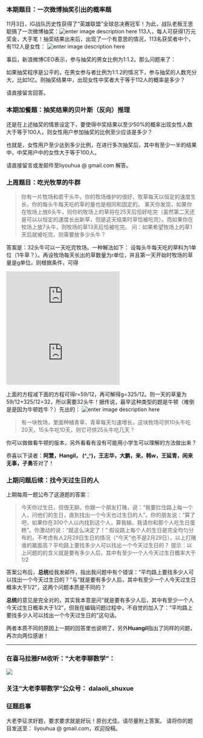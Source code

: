 ﻿---
title: # 每周一题：一次微博抽奖引出的概率题（附上周答案）
type: page
parent_id: '0'
published: true
status: publish
key: page.weibochoujiang
categories: 每周一题
tags: ["每周一题"]
author:
  login: webcraft2013
  email: webcraft@gmail.com
  display_name: webcraft2013
  first_name: ''
  last_name: ''

---
### 本期题目：一次微博抽奖引出的概率题
11月3日，IG战队历史性获得了“英雄联盟”全球总决赛冠军！为此，战队老板王思聪搞了一次微博抽奖：![enter image description here](http://5b0988e595225.cdn.sohucs.com/images/20181106/ea97e1d8b6bf46be9b58e1d4ba8b7379.jpeg)
113人，每人可获得1万元奖金，大手笔！抽奖结果出来后，出现了一个有意思的情况，113名获奖者中个，有112人是女性：
![enter image description here](https://pic4.zhimg.com/v2-691da0326fee48f2b3eb513eb76a61a3_b.jpg)

事后，新浪微博CEO表示，参与抽奖的男女比例为1:1.2。那么问题来了：

如果抽奖程序是公平的，在男女参与者比例为1:1.2的情况下，参与抽奖的人数充分大，比如1亿。则抽奖结果中，出现女性中奖者大于等于112人的概率是多少？

请直接留言回答。

### 本期加餐题：抽奖结果的贝叶斯（反向）推理

还是在上述抽奖的情景设定下，要使得中奖结果以至少50%的概率出现女性人数大于等于100人，则女性用户参加抽奖的比例至少应该是多少？

也就是，女性用户至少达到多少比例，在进行多次抽奖后，其中有至少一半的结果中，中奖用户中的女性大于等于100人。

请直接留言或发邮件至liyouhua @ gmail.com 解答。

### 上周题目：吃光牧草的牛群
>你有一片牧场和若干头牛。你的牧场维护的很好，牧草每天以恒定的速度生长，你的每头牛每天吃的草的量也是相同和固定的。
某天你发现，如果你在牧场上放6头牛，则你的牧场上的草将在25天后恰好吃完（虽然第二天还是可以以恒定的速度长出新草，但是这天结束时草恰被吃完）。而如果你在牧场上放7头牛，则牧场的草13天后恰被吃完。
问：如果希望牧场上的草1天后就被吃完，则需要放多少头牛？

答案是：32头牛可以一天吃完牧场。一种解法如下：
设每头牛每天吃的草料为1单位（1牛草？）。再设牧场每天长出的草数量为r单位，并且第一天开始时牧场的草量是g单位。则根据条件，可得

![](https://latex.codecogs.com/png.latex?6%5Ctimes%2025%3Dg&plus;25r)
![http://latex.codecogs.com/png.latex?7\times 13=g+13r](https://latex.codecogs.com/png.latex?7%5Ctimes%2013=g&plus;13r)

上面的方程减下面的方程可得r=59/12，再可解得g=325/12。则一天的草量为59/12+325/12=32，所以需要32头牛！据传说，最早这种类型的题是牛顿（难倒是是因为牛顿姓牛？）先出的：
![enter image description here](https://gss0.bdstatic.com/94o3dSag_xI4khGkpoWK1HF6hhy/baike/s%3D220/sign=d66e17873a87e9504617f46e2039531b/91ef76c6a7efce1bfd78d08eaf51f3deb48f6526.jpg)

>有一块牧场，里面种植青草，青草每天匀速增长，这块牧场可供10头牛吃20天，15头牛吃10天，则它可供25头牛吃几天？

你可以做做看牛顿的版本，另外看看有没有可能用小学生可以理解的方法做出来？

恭喜以下读者：**阿慧，Hangil， (\^_\^)，王志华，大鹏，来，韩w，王延青，闲来无事，孑勇**答对了！

### 上期问题后续：找今天过生日的人
上期每周一题公布了这道题的答案：
>今天你过生日，但很无聊。你跟一个朋友打赌，说：“我要拦住路上每一个人，问他们的生日，直到找出一个今天也过生日的人”。你的朋友说：“算了吧，如果你在300个人以内找到这个人，算我输，我请你和那个人吃生日蛋糕”。你激动的说：“就这么决定了！”
假设路上每个人的生日是完全均匀分布的，不考虑有人2月29日生日的情况（“今天”也不是2月29日），以上打赌谁的赢面高？平均路上要找多少人可以找出一个今天过生日的？
提示：以上问题的的含义就是要有多少人后，其中有至少一个人今天过生日概率大于1/2

答案公布后，**总统**给我发邮件，指出我问题中有个错误：“平均路上要找多少人可以找出一个今天过生日的？”与“就是要有多少人后，其中有至少一个人今天过生日概率大于1/2”，这两个问题本质是不同的？

**总统**的意见是完全对的，其实我本意是问“就是要有多少人后，其中有至少一个人今天过生日概率大于1/2”，但我在编辑问题过程中，不自觉的加入了：“平均路上要找多少人可以找出一个今天过生日的”这句话。

两者本质不同的原因上一期的回答里也说明了，另外**Huangil**指出了同样的问题，再次向两位感谢！

----------

### 在喜马拉雅FM收听："大老李聊数学”：

![](https://upload-images.jianshu.io/upload_images/348687-157cd7585d8e4ebc?imageMogr2/auto-orient/strip%7CimageView2/2/w/432)

### 关注“大老李聊数学”公众号： dalaoli_shuxue

### 征题启事

大老李征求好题，要求要求就是好玩！原创尤佳。请尽量附上答案。
请将你的题目发送至： liyouhua @ gmail.com，欢迎投稿。
